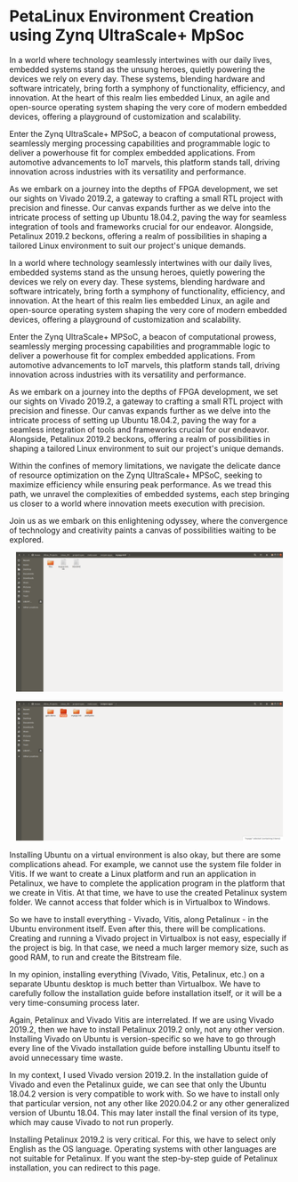 # PetaLinux Environment Creation using Zynq UltraScale+ MpSoc
In a world where technology seamlessly intertwines with our daily lives, embedded systems stand as the unsung heroes, quietly powering the devices we rely on every day. These systems, blending hardware and software intricately, bring forth a symphony of functionality, efficiency, and innovation. At the heart of this realm lies embedded Linux, an agile and open-source operating system shaping the very core of modern embedded devices, offering a playground of customization and scalability.


Enter the Zynq UltraScale+ MPSoC, a beacon of computational prowess, seamlessly merging processing capabilities and programmable logic to deliver a powerhouse fit for complex embedded applications. From automotive advancements to IoT marvels, this platform stands tall, driving innovation across industries with its versatility and performance.

As we embark on a journey into the depths of FPGA development, we set our sights on Vivado 2019.2, a gateway to crafting a small RTL project with precision and finesse. Our canvas expands further as we delve into the intricate process of setting up Ubuntu 18.04.2, paving the way for seamless integration of tools and frameworks crucial for our endeavor. Alongside, Petalinux 2019.2 beckons, offering a realm of possibilities in shaping a tailored Linux environment to suit our project's unique demands.


In a world where technology seamlessly intertwines with our daily lives, embedded systems stand as the unsung heroes, quietly powering the devices we rely on every day. These systems, blending hardware and software intricately, bring forth a symphony of functionality, efficiency, and innovation. At the heart of this realm lies embedded Linux, an agile and open-source operating system shaping the very core of modern embedded devices, offering a playground of customization and scalability.

Enter the Zynq UltraScale+ MPSoC, a beacon of computational prowess, seamlessly merging processing capabilities and programmable logic to deliver a powerhouse fit for complex embedded applications. From automotive advancements to IoT marvels, this platform stands tall, driving innovation across industries with its versatility and performance.

As we embark on a journey into the depths of FPGA development, we set our sights on Vivado 2019.2, a gateway to crafting a small RTL project with precision and finesse. Our canvas expands further as we delve into the intricate process of setting up Ubuntu 18.04.2, paving the way for a seamless integration of tools and frameworks crucial for our endeavor. Alongside, Petalinux 2019.2 beckons, offering a realm of possibilities in shaping a tailored Linux environment to suit our project's unique demands.


Within the confines of memory limitations, we navigate the delicate dance of resource optimization on the Zynq UltraScale+ MPSoC, seeking to maximize efficiency while ensuring peak performance. As we tread this path, we unravel the complexities of embedded systems, each step bringing us closer to a world where innovation meets execution with precision.

Join us as we embark on this enlightening odyssey, where the convergence of technology and creativity paints a canvas of possibilities waiting to be explored.



<p align="center"><img src="medium/Screenshot from 2024-01-28 10-04-56.png" width="480"\></p> 

<p align="center"><img src="medium/Screenshot from 2024-01-28 10-04-52.png" width="480"\></p>

Installing Ubuntu on a virtual environment is also okay, but there are some complications ahead. For example, we cannot use the system file folder in Vitis. If we want to create a Linux platform and run an application in Petalinux, we have to complete the application program in the platform that we create in Vitis. At that time, we have to use the created Petalinux system folder. We cannot access that folder which is in Virtualbox to Windows.

So we have to install everything - Vivado, Vitis, along Petalinux - in the Ubuntu environment itself. Even after this, there will be complications. Creating and running a Vivado project in Virtualbox is not easy, especially if the project is big. In that case, we need a much larger memory size, such as good RAM, to run and create the Bitstream file.

In my opinion, installing everything (Vivado, Vitis, Petalinux, etc.) on a separate Ubuntu desktop is much better than Virtualbox. We have to carefully follow the installation guide before installation itself, or it will be a very time-consuming process later.

Again, Petalinux and Vivado Vitis are interrelated. If we are using Vivado 2019.2, then we have to install Petalinux 2019.2 only, not any other version. Installing Vivado on Ubuntu is version-specific so we have to go through every line of the Vivado installation guide before installing Ubuntu itself to avoid unnecessary time waste.

In my context, I used Vivado version 2019.2. In the installation guide of Vivado and even the Petalinux guide, we can see that only the Ubuntu 18.04.2 version is very compatible to work with. So we have to install only that particular version, not any other like 2020.04.2 or any other generalized version of Ubuntu 18.04. This may later install the final version of its type, which may cause Vivado to not run properly.

Installing Petalinux 2019.2 is very critical. For this, we have to select only English as the OS language. Operating systems with other languages are not suitable for Petalinux. If you want the step-by-step guide of Petalinux installation, you can redirect to this page.
